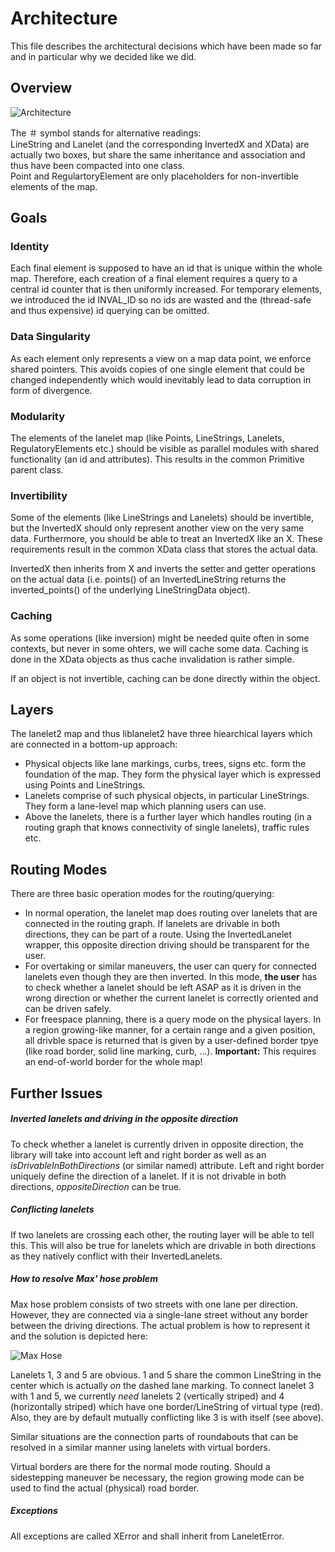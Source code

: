 # Architecture

This file describes the architectural decisions which have been made so far and in particular why we decided like we did.

## Overview

<!-- yUML: http://yuml.me/edit/4b9af2c7 or source: %2F%2F Cool Class Diagram, [Primitive|getId();getAttributes();setId();setAttributes()]^-[LineString＃Lanelet], [Primitive]^-[Point＃RegulatoryElement], [PrimitiveData|id;attributes]^-[LineStringData＃LaneletData], [PrimitiveData]^-[Point＃RegulatoryElement], [LineString＃Lanelet]->[LineStringData＃LaneletData], [LineString＃Lanelet]^-[InvertedLineString＃InvertedLanelet], [InvertedLineString＃InvertedLanelet]->[LineStringData＃LaneletData] -->

![Architecture](architecture.png)

The ＃ symbol stands for alternative readings:  
LineString and Lanelet (and the corresponding InvertedX and XData) are actually two boxes, but share the same inheritance and association and thus have been compacted into one class.  
Point and RegulartoryElement are only placeholders for non-invertible elements of the map.

## Goals

### Identity

Each final element is supposed to have an id that is unique within the whole map. Therefore, each creation of a final element requires a query to a central id counter that is then uniformly increased. For temporary elements, we introduced the id INVAL_ID so no ids are wasted and the (thread-safe and thus expensive) id querying can be omitted.

### Data Singularity

As each element only represents a view on a map data point, we enforce shared pointers. This avoids copies of one single element that could be changed independently which would inevitably lead to data corruption in form of divergence.

### Modularity

The elements of the lanelet map (like Points, LineStrings, Lanelets, RegulatoryElements etc.) should be visible as parallel modules with shared functionality (an id and attributes). This results in the common Primitive parent class.

### Invertibility

Some of the elements (like LineStrings and Lanelets) should be invertible, but the InvertedX should only represent another view on the very same data. Furthermore, you should be able to treat an InvertedX like an X. These requirements result in the common XData class that stores the actual data. 

InvertedX then inherits from X and inverts the setter and getter operations on the actual data (i.e. points() of an InvertedLineString returns the inverted_points() of the underlying LineStringData object).

### Caching

As some operations (like inversion) might be needed quite often in some contexts, but never in some ohters, we will cache some data. Caching is done in the XData objects as thus cache invalidation is rather simple. 

If an object is not invertible, caching can be done directly within the object.

## Layers

The lanelet2 map and thus liblanelet2 have three hiearchical layers which are connected in a bottom-up approach:

- Physical objects like lane markings, curbs, trees, signs etc. form the foundation of the map. They form the physical layer which is expressed using Points and LineStrings.
- Lanelets comprise of such physical objects, in particular LineStrings. They form a lane-level map which planning users can use.
- Above the lanelets, there is a further layer which handles routing (in a routing graph that knows connectivity of single lanelets), traffic rules etc.

## Routing Modes

There are three basic operation modes for the routing/querying:

- In normal operation, the lanelet map does routing over lanelets that are connected in the routing graph. If lanelets are drivable in both directions, they can be part of a route. Using the InvertedLanelet wrapper, this opposite direction driving should be transparent for the user. 
- For overtaking or similar maneuvers, the user can query for connected lanelets even though they are then inverted. In this mode, **the user** has to check whether a lanelet should be left ASAP as it is driven in the wrong direction or whether the current lanelet is correctly oriented and can be driven safely.
- For freespace planning, there is a query mode on the physical layers. In a region growing-like manner, for a certain range and a given position, all drivble space is returned that is given by a user-defined border tpye (like road border, solid line marking, curb, ...). **Important:** This requires an end-of-world border for the whole map!

## Further Issues

##### Inverted lanelets and driving in the opposite direction

To check whether a lanelet is currently driven in opposite direction, the library will take into account left and right border as well as an *isDrivableInBothDirections* (or similar named) attribute. Left and right border uniquely define the direction of a lanelet. If it is not drivable in both directions, *oppositeDirection* can be true.

##### Conflicting lanelets

If two lanelets are crossing each other, the routing layer will be able to tell this. This will also be true for lanelets which are drivable in both directions as they natively conflict with their InvertedLanelets.

##### How to resolve Max' hose problem

Max hose problem consists of two streets with one lane per direction. However, they are connected via a single-lane street without any border between the driving directions. The actual problem is how to represent it and the solution is depicted here:

![Max Hose](max_hose_problem_small.png)

Lanelets 1, 3 and 5 are obvious. 1 and 5 share the common LineString in the center which is actually *on* the dashed lane marking. To connect lanelet 3 with 1 and 5, we currently *need* lanelets 2 (vertically striped) and 4 (horizontally striped) which have one border/LineString of virtual type (red). Also, they are by default mutually conflicting like 3 is with itself (see above).

Similar situations are the connection parts of roundabouts that can be resolved in a similar manner using lanelets with virtual borders.

Virtual borders are there for the normal mode routing. Should a sidestepping maneuver be necessary, the region growing mode can be used to find the actual (physical) road border.


##### Exceptions

All exceptions are called XError and shall inherit from LaneletError.